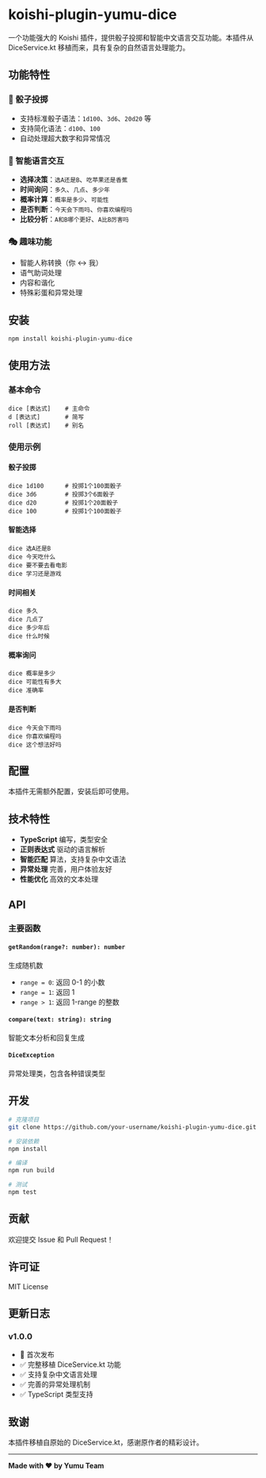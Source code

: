 # koishi-plugin-yumu-dice

一个功能强大的 Koishi 插件，提供骰子投掷和智能中文语言交互功能。本插件从 DiceService.kt 移植而来，具有复杂的自然语言处理能力。

## 功能特性

### 🎲 骰子投掷
- 支持标准骰子语法：`1d100`、`3d6`、`20d20` 等
- 支持简化语法：`d100`、`100`
- 自动处理超大数字和异常情况

### 🤖 智能语言交互
- **选择决策**：`选A还是B`、`吃苹果还是香蕉`
- **时间询问**：`多久`、`几点`、`多少年`
- **概率计算**：`概率是多少`、`可能性`
- **是否判断**：`今天会下雨吗`、`你喜欢编程吗`
- **比较分析**：`A和B哪个更好`、`A比B厉害吗`

### 🎭 趣味功能
- 智能人称转换（你 ↔ 我）
- 语气助词处理
- 内容和谐化
- 特殊彩蛋和异常处理

## 安装

```bash
npm install koishi-plugin-yumu-dice
```

## 使用方法

### 基本命令

```
dice [表达式]    # 主命令
d [表达式]       # 简写
roll [表达式]    # 别名
```

### 使用示例

#### 骰子投掷
```
dice 1d100      # 投掷1个100面骰子
dice 3d6        # 投掷3个6面骰子
dice d20        # 投掷1个20面骰子
dice 100        # 投掷1个100面骰子
```

#### 智能选择
```
dice 选A还是B
dice 今天吃什么
dice 要不要去看电影
dice 学习还是游戏
```

#### 时间相关
```
dice 多久
dice 几点了
dice 多少年后
dice 什么时候
```

#### 概率询问
```
dice 概率是多少
dice 可能性有多大
dice 准确率
```

#### 是否判断
```
dice 今天会下雨吗
dice 你喜欢编程吗
dice 这个想法好吗
```

## 配置

本插件无需额外配置，安装后即可使用。

## 技术特性

- **TypeScript** 编写，类型安全
- **正则表达式** 驱动的语言解析
- **智能匹配** 算法，支持复杂中文语法
- **异常处理** 完善，用户体验友好
- **性能优化** 高效的文本处理

## API

### 主要函数

#### `getRandom(range?: number): number`
生成随机数
- `range = 0`: 返回 0-1 的小数
- `range = 1`: 返回 1
- `range > 1`: 返回 1-range 的整数

#### `compare(text: string): string`
智能文本分析和回复生成

#### `DiceException`
异常处理类，包含各种错误类型

## 开发

```bash
# 克隆项目
git clone https://github.com/your-username/koishi-plugin-yumu-dice.git

# 安装依赖
npm install

# 编译
npm run build

# 测试
npm test
```

## 贡献

欢迎提交 Issue 和 Pull Request！

## 许可证

MIT License

## 更新日志

### v1.0.0
- 🎉 首次发布
- ✅ 完整移植 DiceService.kt 功能
- ✅ 支持复杂中文语言处理
- ✅ 完善的异常处理机制
- ✅ TypeScript 类型支持

## 致谢

本插件移植自原始的 DiceService.kt，感谢原作者的精彩设计。

---

**Made with ❤️ by Yumu Team**